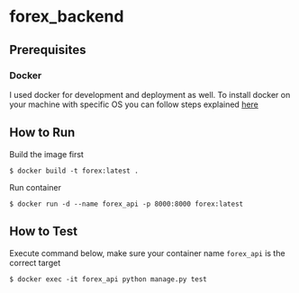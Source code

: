 # forex_backend

## Prerequisites ##

### Docker

I used docker for development and deployment as well. To install docker on your machine with specific OS you can follow steps explained [here](https://docs.docker.com/install/)

## How to Run

Build the image first

```
$ docker build -t forex:latest .
```

Run container

```
$ docker run -d --name forex_api -p 8000:8000 forex:latest
```

## How to Test

Execute command below, make sure your container name `forex_api` is the correct target
```
$ docker exec -it forex_api python manage.py test
```
